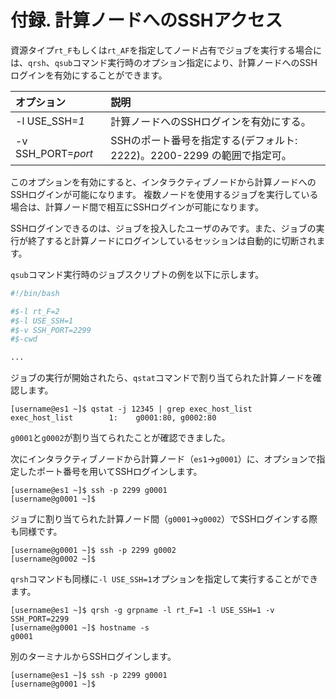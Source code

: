# 付録. 計算ノードへのSSHアクセス

資源タイプ`rt_F`もしくは`rt_AF`を指定してノード占有でジョブを実行する場合には、`qrsh`、`qsub`コマンド実行時のオプション指定により、計算ノードへのSSHログインを有効にすることができます。

| オプション | 説明 |
|:--|:--|
| -l USE\_SSH=*1* | 計算ノードへのSSHログインを有効にする。 |
| -v SSH\_PORT=*port* | SSHのポート番号を指定する(デフォルト: 2222)。2200-2299 の範囲で指定可。 |

このオプションを有効にすると、インタラクティブノードから計算ノードへのSSHログインが可能になります。
複数ノードを使用するジョブを実行している場合は、計算ノード間で相互にSSHログインが可能になります。

SSHログインできるのは、ジョブを投入したユーザのみです。また、ジョブの実行が終了すると計算ノードにログインしているセッションは自動的に切断されます。

`qsub`コマンド実行時のジョブスクリプトの例を以下に示します。

```bash
#!/bin/bash

#$-l rt_F=2
#$-l USE_SSH=1
#$-v SSH_PORT=2299
#$-cwd

...
```

ジョブの実行が開始されたら、`qstat`コマンドで割り当てられた計算ノードを確認します。

```
[username@es1 ~]$ qstat -j 12345 | grep exec_host_list
exec_host_list        1:    g0001:80, g0002:80
```

`g0001`と`g0002`が割り当てられたことが確認できました。

次にインタラクティブノードから計算ノード（`es1`→`g0001`）に、オプションで指定したポート番号を用いてSSHログインします。

```
[username@es1 ~]$ ssh -p 2299 g0001
[username@g0001 ~]$ 
```

ジョブに割り当てられた計算ノード間（`g0001`→`g0002`）でSSHログインする際も同様です。

```
[username@g0001 ~]$ ssh -p 2299 g0002
[username@g0002 ~]$
```

`qrsh`コマンドも同様に`-l USE_SSH=1`オプションを指定して実行することができます。

```
[username@es1 ~]$ qrsh -g grpname -l rt_F=1 -l USE_SSH=1 -v SSH_PORT=2299
[username@g0001 ~]$ hostname -s
g0001
```

別のターミナルからSSHログインします。

```
[username@es1 ~]$ ssh -p 2299 g0001
[username@g0001 ~]$ 
```
